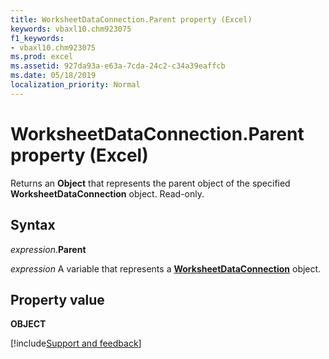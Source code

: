```yaml
---
title: WorksheetDataConnection.Parent property (Excel)
keywords: vbaxl10.chm923075
f1_keywords:
- vbaxl10.chm923075
ms.prod: excel
ms.assetid: 927da93a-e63a-7cda-24c2-c34a39eaffcb
ms.date: 05/18/2019
localization_priority: Normal
---
```



# WorksheetDataConnection.Parent property (Excel)

Returns an **Object** that represents the parent object of the specified **WorksheetDataConnection** object. Read-only.


## Syntax

_expression_.**Parent**

_expression_ A variable that represents a **[WorksheetDataConnection](Excel.worksheetdataconnection.md)** object.


## Property value

**OBJECT**



[!include[Support and feedback](~/includes/feedback-boilerplate.md)]